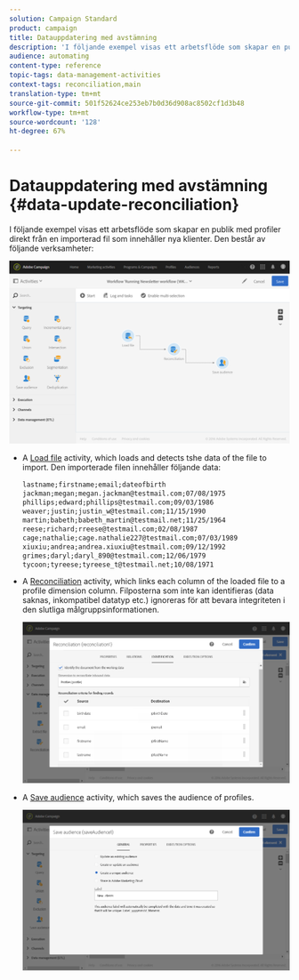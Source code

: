 ```yaml
---
solution: Campaign Standard
product: campaign
title: Datauppdatering med avstämning
description: 'I följande exempel visas ett arbetsflöde som skapar en publik med profiler direkt från en importerad fil som innehåller nya klienter.  '
audience: automating
content-type: reference
topic-tags: data-management-activities
context-tags: reconciliation,main
translation-type: tm+mt
source-git-commit: 501f52624ce253eb7b0d36d908ac8502cf1d3b48
workflow-type: tm+mt
source-wordcount: '128'
ht-degree: 67%

---
```



# Datauppdatering med avstämning {#data-update-reconciliation}

I följande exempel visas ett arbetsflöde som skapar en publik med profiler direkt från en importerad fil som innehåller nya klienter.  Den består av följande verksamheter:

![](assets/identification_example2.png)

* A [Load file](../../automating/using/load-file.md) activity, which loads and detects tshe data of the file to import. Den importerade filen innehåller följande data:

   ```
   lastname;firstname;email;dateofbirth
   jackman;megan;megan.jackman@testmail.com;07/08/1975
   phillips;edward;phillips@testmail.com;09/03/1986
   weaver;justin;justin_w@testmail.com;11/15/1990
   martin;babeth;babeth_martin@testmail.net;11/25/1964
   reese;richard;rreese@testmail.com;02/08/1987
   cage;nathalie;cage.nathalie227@testmail.com;07/03/1989
   xiuxiu;andrea;andrea.xiuxiu@testmail.com;09/12/1992
   grimes;daryl;daryl_890@testmail.com;12/06/1979
   tycoon;tyreese;tyreese_t@testmail.net;10/08/1971
   ```

* A [Reconciliation](../../automating/using/reconciliation.md) activity, which links each column of the loaded file to a profile dimension column. Filposterna som inte kan identifieras (data saknas, inkompatibel datatyp etc.)  ignoreras för att bevara integriteten i den slutliga målgruppsinformationen.

   ![](assets/identification_example1.png)

* A [Save audience](../../automating/using/save-audience.md) activity, which saves the audience of profiles.

   ![](assets/identification_example3.png)
